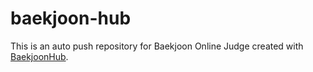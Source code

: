 # baekjoon-hub
This is an auto push repository for Baekjoon Online Judge created with [BaekjoonHub](https://github.com/BaekjoonHub/BaekjoonHub).
